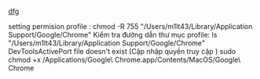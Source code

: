 [dfg](http://localhost:3000/run-selenium/taikhoan/matkhau)

setting permision profile : chmod -R 755 "/Users/m1lt43/Library/Application Support/Google/Chrome"
Kiểm tra đường dẫn thư mục profile: ls "/Users/m1lt43/Library/Application Support/Google/Chrome"
DevToolsActivePort file doesn't exist (Cập nhập quyền truy cập )
sudo chmod +x /Applications/Google\ Chrome.app/Contents/MacOS/Google\ Chrome
